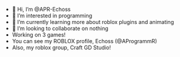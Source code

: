 - 👋 Hi, I’m @APR-Echoss
- 👀 I’m interested in programming
- 🌱 I’m currently learning more about roblox plugins and animating
- 💞️ I’m looking to collaborate on nothing
- Working on 3 games! 
- You can see my ROBLOX profile, Echoss (@AProgrammR)
- Also, my roblox group, Craft GD Studio!
<!---
Aprechos/Aprechos is a ✨ special ✨ repository because its `README.md` (this file) appears on your GitHub profile.
You can click the Preview link to take a look at your changes.
--->
